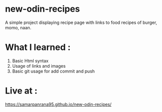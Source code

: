 # new-odin-recipes
A simple project displaying recipe page with links to food recipes of burger, momo, naan.

# What I learned : 
1. Basic Html syntax
2. Usage of links and images
3. Basic git usage for add commit and push

# Live at :
https://samarpanrana95.github.io/new-odin-recipes/